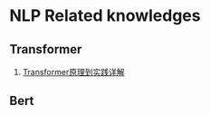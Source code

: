# NLP Related knowledges 

## Transformer

  1. [Transformer原理到实践详解](https://blog.csdn.net/Enjoy_endless/article/details/88344750)

## Bert
